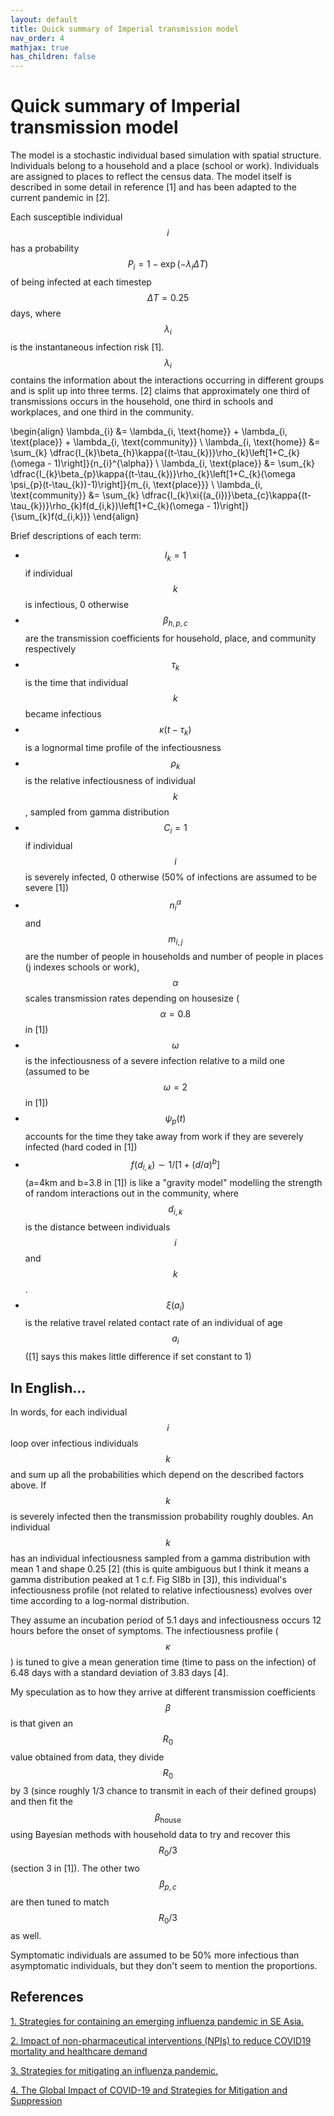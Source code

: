 ```yaml
---
layout: default
title: Quick summary of Imperial transmission model
nav_order: 4
mathjax: true
has_children: false
---
```


# Quick summary of Imperial transmission model

The model is a stochastic individual based simulation with spatial structure. Individuals belong to a household and a place (school or work). Individuals are assigned to places to reflect the census data. The model itself is described in some detail in reference [1] and has been adapted to the current pandemic in [2].

Each susceptible individual $$i$$ has a probability $$P_{i} = 1 - \exp{(-\lambda_{i}\Delta T)}$$ of being infected at each timestep $$\Delta T = 0.25$$ days, where $$\lambda_{i}$$ is the instantaneous infection risk [1]. $$\lambda_{i}$$ contains the information about the interactions occurring in different groups and is split up into three terms. [2] claims that approximately one third of transmissions occurs in  the household, one third in schools and workplaces, and one third in the community.

\begin{align}
\lambda_{i} &= \lambda_{i, \text{home}} + \lambda_{i, \text{place}} + \lambda_{i, \text{community}} \\
\lambda_{i, \text{home}} &= \sum_{k} \dfrac{I_{k}\beta_{h}\kappa{(t-\tau_{k})}\rho_{k}\left[1+C_{k}(\omega - 1)\right]}{n_{i}^{\alpha}} \\ 
\lambda_{i, \text{place}} &= \sum_{k} \dfrac{I_{k}\beta_{p}\kappa{(t-\tau_{k})}\rho_{k}\left[1+C_{k}(\omega \psi_{p}(t-\tau_{k})-1)\right]}{m_{i, \text{place}}} \\
\lambda_{i, \text{community}} &= \sum_{k} \dfrac{I_{k}\xi{(a_{i})}\beta_{c}\kappa{(t-\tau_{k})}\rho_{k}f(d_{i,k})\left[1+C_{k}(\omega - 1)\right]}{\sum_{k}f(d_{i,k})}
\end{align}

Brief descriptions of each term:
* $$I_{k} = 1$$ if individual $$k$$ is infectious, 0 otherwise
* $$\beta_{h, p, c}$$ are the transmission coefficients for household, place, and community respectively
* $$\tau_{k}$$ is the time that individual $$k$$ became infectious
* $$\kappa(t-\tau_{k})$$ is a lognormal time profile of the infectiousness
* $$\rho_{k}$$ is the relative infectiousness of individual $$k$$, sampled from gamma distribution
* $$C_{i} = 1$$ if individual $$i$$ is severely infected, 0 otherwise (50% of infections are assumed to be severe [1])
* $$n_{i}^{\alpha}$$ and $$m_{i, j}$$ are the number of people in households and number of people in places (j indexes schools or work), $$\alpha$$ scales transmission rates depending on housesize ($$\alpha = 0.8$$ in [1])
* $$\omega$$ is the infectiousness of a severe infection relative to a mild one (assumed to be $$\omega=2$$ in [1])
* $$\psi_{p}(t)$$ accounts for the time they take away from work if they are severely infected (hard coded in [1])
* $$f(d_{i,k}) \sim 1/\left[1+(d/a)^{b}\right]$$ (a=4km and b=3.8 in [1]) is like a "gravity model" modelling the strength of random interactions out in the community, where $$d_{i,k}$$ is the distance between individuals $$i$$ and $$k$$.
* $$\xi{(a_{i})}$$ is the relative travel related contact rate of an individual of age $$a_{i}$$ ([1] says this makes little difference if set constant to 1)

## In English...

In words, for each individual $$i$$ loop over infectious individuals $$k$$ and sum up all the probabilities which depend on the described factors above. If $$k$$ is severely infected then the transmission probability roughly doubles. An individual $$k$$ has an individual infectiousness sampled from a gamma distribution with mean 1 and shape 0.25 [2] (this is quite ambiguous but I think it means a gamma distribution peaked at 1 c.f. Fig SI8b in [3]), this individual's infectiousness profile (not related to relative infectiousness) evolves over time according to a log-normal distribution.

They assume an incubation period of 5.1 days and infectiousness occurs 12 hours before the onset of symptoms. The infectiousness profile ($$\kappa$$) is tuned to give a mean generation time (time to pass on the infection) of 6.48 days with a standard deviation of 3.83 days [4].

My speculation as to how they arrive at different transmission coefficients $$\beta$$ is that given an $$R_{0}$$ value obtained from data, they divide $$R_{0}$$ by 3 (since roughly 1/3 chance to transmit in each of their defined groups) and then fit the $$\beta_{\text{house}}$$ using Bayesian methods with household data to try and recover this $$R_{0}/3$$ (section 3 in [1]). The other two $$\beta_{p, c}$$ are then tuned to match $$R_{0}/3$$ as well.

Symptomatic individuals are assumed to be 50% more infectious than asymptomatic individuals, but they don't seem to mention the proportions.


## References

[1. Strategies for containing an emerging influenza pandemic in
SE Asia.](https://static-content.springer.com/esm/art%3A10.1038%2Fnature04017/MediaObjects/41586_2005_BFnature04017_MOESM1_ESM.pdf)

[2. Impact of non-pharmaceutical interventions (NPIs) to reduce COVID19 mortality and healthcare demand](https://www.imperial.ac.uk/media/imperial-college/medicine/sph/ide/gida-fellowships/Imperial-College-COVID19-NPI-modelling-16-03-2020.pdf)

[3. Strategies for mitigating an influenza pandemic.](https://static-content.springer.com/esm/art%3A10.1038%2Fnature04795/MediaObjects/41586_2006_BFnature04795_MOESM28_ESM.pdf)

[4. The Global Impact of COVID-19 and Strategies for Mitigation and
Suppression](https://www.imperial.ac.uk/media/imperial-college/medicine/mrc-gida/2020-03-24-COVID19-Report-11.pdf)

